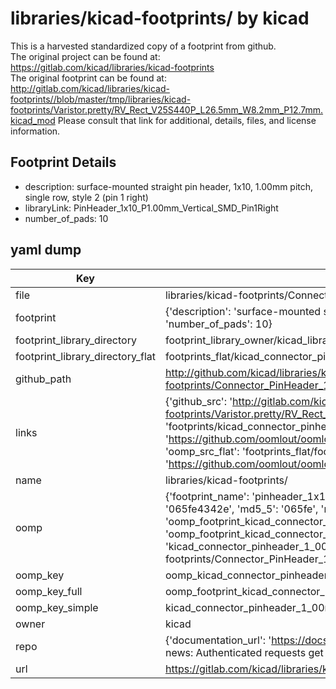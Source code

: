 # libraries/kicad-footprints/ by kicad  
This is a harvested standardized copy of a footprint from github.  
The original project can be found at:  
https://gitlab.com/kicad/libraries/kicad-footprints  
The original footprint can be found at:
http://gitlab.com/kicad/libraries/kicad-footprints//blob/master/tmp/libraries/kicad-footprints/Varistor.pretty/RV_Rect_V25S440P_L26.5mm_W8.2mm_P12.7mm.kicad_mod
Please consult that link for additional, details, files, and license information.  
## Footprint Details
* description: surface-mounted straight pin header, 1x10, 1.00mm pitch, single row, style 2 (pin 1 right)  
* libraryLink: PinHeader_1x10_P1.00mm_Vertical_SMD_Pin1Right  
* number_of_pads: 10  
## yaml dump  
| Key | Value |  
| --- | --- |  
| file | libraries/kicad-footprints/Connector_PinHeader_1.00mm.pretty/PinHeader_1x10_P1.00mm_Vertical_SMD_Pin1Right.kicad_mod |  
| footprint | {'description': 'surface-mounted straight pin header, 1x10, 1.00mm pitch, single row, style 2 (pin 1 right)', 'libraryLink': 'PinHeader_1x10_P1.00mm_Vertical_SMD_Pin1Right', 'number_of_pads': 10} |  
| footprint_library_directory | footprint_library_owner/kicad_libraries/kicad-footprints/ |  
| footprint_library_directory_flat | footprints_flat/kicad_connector_pinheader_1_00mm_pinheader_1x10_p1_00mm_vertical_smd_pin1right/working |  
| github_path | http://github.com/kicad/libraries/kicad-footprints//blob/master/tmp/libraries/kicad-footprints/Connector_PinHeader_1.00mm.pretty/PinHeader_1x10_P1.00mm_Vertical_SMD_Pin1Right.kicad_mod |  
| links | {'github_src': 'http://gitlab.com/kicad/libraries/kicad-footprints//blob/master/tmp/libraries/kicad-footprints/Varistor.pretty/RV_Rect_V25S440P_L26.5mm_W8.2mm_P12.7mm.kicad_mod', 'github_src_repo': 'https://gitlab.com/kicad/libraries/kicad-footprints', 'oomp_bot': 'footprints/kicad_connector_pinheader_1_00mm_pinheader_1x10_p1_00mm_vertical_smd_pin1right/working', 'oomp_bot_github': 'https://github.com/oomlout/oomlout_oomp_footprint_bot/tree/main/footprints/kicad_connector_pinheader_1_00mm_pinheader_1x10_p1_00mm_vertical_smd_pin1right/working', 'oomp_src_flat': 'footprints_flat/footprints_flat/kicad_connector_pinheader_1_00mm_pinheader_1x10_p1_00mm_vertical_smd_pin1right/working', 'oomp_src_flat_github': 'https://github.com/oomlout/oomlout_oomp_footprint_src/tree/main/footprints_flat/kicad_connector_pinheader_1_00mm_pinheader_1x10_p1_00mm_vertical_smd_pin1right/working'} |  
| name | libraries/kicad-footprints/ |  
| oomp | {'footprint_name': 'pinheader_1x10_p1_00mm_vertical_smd_pin1right', 'library_name': 'connector_pinheader_1_00mm', 'md5': '065fe4342e651e510da8c334e8685aa6', 'md5_10': '065fe4342e', 'md5_5': '065fe', 'md5_6': '065fe4', 'oomp_key': 'oomp_kicad_connector_pinheader_1_00mm_pinheader_1x10_p1_00mm_vertical_smd_pin1right', 'oomp_key_extra': 'oomp_footprint_kicad_connector_pinheader_1_00mm_pinheader_1x10_p1_00mm_vertical_smd_pin1right', 'oomp_key_full': 'oomp_footprint_kicad_connector_pinheader_1_00mm_pinheader_1x10_p1_00mm_vertical_smd_pin1right_065fe4', 'oomp_key_simple': 'kicad_connector_pinheader_1_00mm_pinheader_1x10_p1_00mm_vertical_smd_pin1right', 'original_filename': 'libraries/kicad-footprints/Connector_PinHeader_1.00mm.pretty/PinHeader_1x10_P1.00mm_Vertical_SMD_Pin1Right.kicad_mod', 'owner_name': 'kicad'} |  
| oomp_key | oomp_kicad_connector_pinheader_1_00mm_pinheader_1x10_p1_00mm_vertical_smd_pin1right |  
| oomp_key_full | oomp_footprint_kicad_connector_pinheader_1_00mm_pinheader_1x10_p1_00mm_vertical_smd_pin1right |  
| oomp_key_simple | kicad_connector_pinheader_1_00mm_pinheader_1x10_p1_00mm_vertical_smd_pin1right |  
| owner | kicad |  
| repo | {'documentation_url': 'https://docs.github.com/rest/overview/resources-in-the-rest-api#rate-limiting', 'message': "API rate limit exceeded for 84.66.173.59. (But here's the good news: Authenticated requests get a higher rate limit. Check out the documentation for more details.)"} |  
| url | https://gitlab.com/kicad/libraries/kicad-footprints |  

